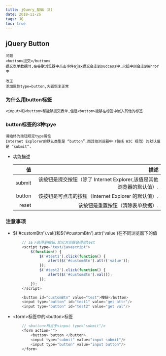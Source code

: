 ```yaml
---
title: jQuery_基础 (8)
date: 2018-11-26
tags: JQ
toc: true
---
```


## jQuery Button
    问题
    <button>提交</button>
    提交表单数据时,在谷歌浏览器中点击事件ajax提交会走到success中,火狐中则会走到error中
    
    改正
    添加属性type=button,火狐恢复正常

<!-- more -->

### 为什么用button标签
    <input>和<button>都能够提交表单,但是<button>能够在标签中嵌入其他的标签

### button标签的3种tpye
    请始终为按钮规定type属性
    Internet Explorer的默认类型是 “button”,而其他浏览器中（包括 W3C 规范）的默认值是 “submit”.
- 功能描述
    <table><thead><tr><th align="right">值</th><th align="right">描述</th></tr></thead><tbody><tr><td align="right">submit</td><td align="right">该按钮是提交按钮（除了 Internet Explorer,该值是其他浏览器的默认值）.</td></tr><tr><td align="right">button</td><td align="right">该按钮是可点击的按钮（Internet Explorer 的默认值）.</td></tr><tr><td align="right">reset</td><td align="right">该按钮是重置按钮（清除表单数据）.</td></tr></tbody></table>

### 注意事项
- $('#customBtn').val()和$('#customBtn').attr('value')在不同浏览器下的值
    ```javascript
        // IE下会得到按钮,其它浏览器会得到test
        <script type="text/javascript">  
            $(function() {  
                $('#test1').click(function() {  
                    alert($('#customBtn').attr('value'));      
                });  
                $('#test2').click(function() {  
                    alert($('#customBtn').val());      
                });  
            });  
        </script>  
 
        <button id="customBtn" value="test">按钮</button>   
        <input type="button" id="test1" value="get attr"/>  
        <input type="button" id="test2" value="get val"/>
    ```
- &lt;form>标签中的&lt;button>标签
    ```javascript
        // <button>相当于<input type="submit"/>
        <form action="">  
            <button> button </button>  
            <input type="submit" value="input submit"/>  
            <input type="button" value="input button"/>  
        </form>
    ```
